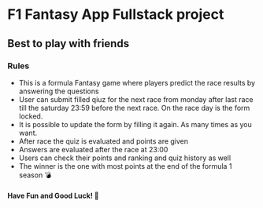 # F1 Fantasy App Fullstack project
## Best to play with friends
### Rules
- This is a formula Fantasy game where players predict the race results by answering the questions
- User can submit filled qiuz for the next race from monday after last race till the saturday 23:59 before the next race. On the race day is the form locked.
- It is possible to update the form by filling it again. As many times as you want.
- After race the quiz is evaluated and points are given
- Answers are evaluated after the race at 23:00
- Users can check their points and ranking and quiz history as well
- The winner is the one with most points at the end of the formula 1 season :bomb:
#### Have Fun and Good Luck! :rocket:




